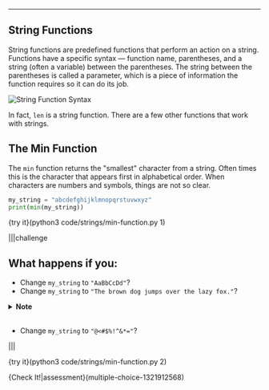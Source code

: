 ----------

## String Functions

String functions are predefined functions that perform an action on a string. Functions have a specific syntax — function name, parentheses, and a string (often a variable) between the parentheses. The string between the parentheses is called a parameter, which is a piece of information the function requires so it can do its job.

![String Function Syntax](.guides/images/string-function-syntax.png)

In fact, `len` is a string function. There are a few other functions that work with strings.

## The Min Function

The `min` function returns the "smallest" character from a string. Often times this is the character that appears first in alphabetical order. When characters are numbers and symbols, things are not so clear.

```python
my_string = "abcdefghijklmnopqrstuvwxyz"
print(min(my_string))
```

{try it}(python3 code/strings/min-function.py 1)

|||challenge
## What happens if you:
* Change `my_string` to `"AaBbCcDd"`?
* Change `my_string` to `"The brown dog jumps over the lazy fox."`?

<details>
  <summary><strong>Note</strong></summary>
  The program does not have an error. You do not see anything because the "smallest" character is the " " between words. You cannot easily see a blank space on its own, which is why it seems like there is a problem with your code.
</details><br>

* Change `my_string` to `"@<#$%!^&*="`?

|||

{try it}(python3 code/strings/min-function.py 2)

{Check It!|assessment}(multiple-choice-1321912568)

